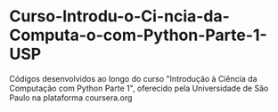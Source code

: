 # Curso-Introdu-o-Ci-ncia-da-Computa-o-com-Python-Parte-1-USP
Códigos desenvolvidos ao longo do curso "Introdução à Ciência da Computação com Python Parte 1", oferecido pela Universidade de São Paulo na plataforma coursera.org
